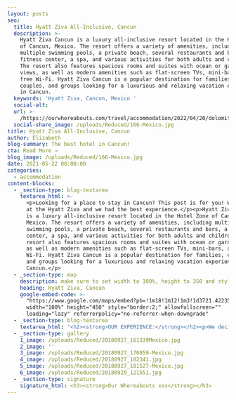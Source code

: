 ```yaml
---
layout: posts
seo:
  title: Hyatt Ziva All-Inclusive, Cancun
  description: >-
    Hyatt Ziva Cancun is a luxury all-inclusive resort located in the Hotel Zone
    of Cancun, Mexico. The resort offers a variety of amenities, including
    multiple swimming pools, a private beach, several restaurants and bars, a
    fitness center, a spa, and various activities for both adults and children.
    The resort also features spacious rooms and suites with ocean or garden
    views, as well as modern amenities such as flat-screen TVs, mini-bars, and
    free Wi-Fi. Hyatt Ziva Cancun is a popular destination for families,
    couples, and groups looking for a luxurious and relaxing vacation experience
    in Cancun.
  keywords: 'Hyatt Ziva, Cancun, Mexico '
  social-alt:
  url: >-
    /https://ourwhereabouts.com/travel/accommodation/2022/04/20/dolomites-travel-guide.html
  social-share_image: /uploads/Reduced/166-Mexico.jpg
title: Hyatt Ziva All-Inclusive, Cancun
author: Elizabeth
blog-summary: The best hotel in Cancun!
cta: Read More →
blog_image: /uploads/Reduced/166-Mexico.jpg
date: 2021-05-22 00:00:00
categories:
  - accommodation
content-blocks:
  - _section-type: blog-textarea
    textarea_html: >-
      <p>Looking for a place to stay in Cancun? This post is for you! We stayed
      at the Hyatt Ziva and we had the best experience.</p><p>Hyatt Ziva Cancun
      is a luxury all-inclusive resort located in the Hotel Zone of Cancun,
      Mexico. The resort offers a variety of amenities, including multiple
      swimming pools, a private beach, several restaurants and bars, a fitness
      center, a spa, and various activities for both adults and children. The
      resort also features spacious rooms and suites with ocean or garden views,
      as well as modern amenities such as flat-screen TVs, mini-bars, and free
      Wi-Fi. Hyatt Ziva Cancun is a popular destination for families, couples,
      and groups looking for a luxurious and relaxing vacation experience in
      Cancun.</p>
  - _section-type: map
    description: make sure to set width to 100%, height to 350 and style to border 2
    heading: Hyatt Ziva, Cancun
    google-embed-code: >-
      "https://www.google.com/maps/embed?pb=!1m18!1m12!1m3!1d3721.4223523274477!2d-86.74660347679031!3d21.135583840971414!2m3!1f0!2f0!3f0!3m2!1i1024!2i768!4f13.1!3m3!1m2!1s0x8f4c28a07503798b%3A0x5754071fee7a21aa!2sHyatt%20Ziva%20Cancun!5e0!3m2!1sen!2sil!4v1653841667899!5m2!1sen!2sil"
      width="100%" height="450" style="border:2;" allowfullscreen=""
      loading="lazy" referrerpolicy="no-referrer-when-downgrade"
  - _section-type: blog-textarea
    textarea_html: "<h2><strong>OUR EXPERIENCE:</strong></h2><p>We decided to end our trip in Mexico at an all-inclusive hotel it is one of the most unique resorts we have been to. Between the atmosphere, proximity to the beach to the room, and events, we had the best time.</p><h2><strong>LOCATION:</strong></h2><p>20-30 minute drive from Cancun Airport.</p><p>10-minute walk to the Coco Bongo.</p><p>\_</p><h2><strong>PARKING:</strong></h2><p>Free Park available.</p><p>\_</p><h2><strong>HOTEL DETAILS:</strong></h2><p>The <strong>Hyatt Ziva</strong> <strong>Cancun </strong>hotel, located on the white sands of an idyllic beach on the Riviera Maya and offers an exclusive all-inclusive experience. They have 547 luxury rooms surrounded by lush gardens and amazing views. In addition, there are <strong>8 on-site restaurants</strong> serving international cuisine and <strong>4 bars.</strong> Some of the<strong> luxurious facilities </strong>include<strong> 3 infinity pools, a spa</strong>,<strong> and a fitness center.</strong> There’s also an immense variety of options for outside activities in the area including adventure and water sports.</p><p>\_</p><p>\_</p><p>\_</p><h2><strong>ROOM TYPE WE STAYED IN:</strong></h2><p><strong><em>Turquoize Sky Ocean Front Master King</em></strong></p><p>The room has a few perks such as a <strong>jacuzzi on the balcony</strong>, a tablet where you can order room service, and <strong>a private butler</strong> who's available by WhatsApp to your every need, <strong>access to the adults-only pool</strong> made only for guests staying in the Turquoize building, and <strong>free entrance to the spa pools</strong> for every day until 17:00.</p><p>\_</p><p>\_</p><h2><strong>PRICE:</strong></h2><p>The average cost is 456$ per night.</p><p>\_</p><p>\_</p><h2><strong>COMFORT LEVEL:</strong></h2><p>10/10! The bed was large and comfortable, the layout of the space was ideal and the pools were never crowded.</p><p>\_</p><h2><strong>VIEWS TO EXPECT ON PROPERTY:</strong></h2><p>Amazing views can be found everywhere you go. From the design of the place to the beautiful lighthouse, and watching the sunset on the ocean from the jacuzzi on your balcony. There’s always something beautiful to see.</p><p>\_</p><h2><strong>DINING:</strong></h2><p>For an all-inclusive resort, I was thoroughly impressed with the quality of food as it was some of the best I’ve had. Every single restaurant had a variety of options with the most delicious flavoring. So you’re truly spoiled here with all the several course meals, including dessert and wine! <strong>RESTAURANTS:</strong></p><ul><li><strong>La Bastille -</strong> Elegant French Cuisine. Exclusively for adults. Dress code: Formal.</li><li><strong>El Mercado - </strong>Gourmet buffet dining. Dress code: Dry Casual.</li><li><strong>The Moongate - </strong>Grill. The open kitchen places you in the center of the action and is a fun sight. Dress code: Smart Casual.</li><li><strong>Tradewinds -</strong> A relaxed grill by day and a classic steakhouse by night.</li><li><strong>Lorenzo's -</strong> Italian Cuisine. Dress code: Lunch- dry casual. Dinner-Smart Casual.</li><li><strong>Habaneros - </strong>Mouthwatering tacos, fresh seafood ceviches, and zesty agua chiles are served right on the beach. Dress code: Lunch – dry casual. Dinner – Smart Casual.</li><li><strong>Casa Café -</strong> Sip on specialty coffee drinks and snack on scrumptious pastries. open 6 AM-11 PM</li><li><strong>Dips and Sips and</strong> <strong>food truck -</strong> They serve something new every day.</li><li><strong>Chevy's -</strong> American food. The design is a classic all-American diner. Dress code: Casual.</li><li><strong>Pasteles -</strong> Dessert parlor. Heaven for sweet tooth people.</li></ul><p><strong>HOTEL BARS:</strong></p><ul><li><strong>Saasil Bar</strong></li><li><strong>Juana Margarita bar</strong></li><li><strong>Tres CerveZa's - </strong>the hotel has its own brew of beer.</li><li><strong>Punta Vista -</strong> Exclusively for adults staying in Turquoise. Punta Vista’s infinity pool is the perfect place for an afternoon drink, a pre-dinner cocktail, or a relaxing nightcap.</li></ul><p>\_</p><p>\_</p><h2><strong>ACCOMMODATIONS AND AMENITIES:</strong></h2><p>Accommodations &amp; Amenities include the private beach, all-inclusive service, access to the restaurants, room service, 2/3 swimming pools, night-time entertainment, and organized sports activities.</p><p>\_</p><p>\_</p><p>\_</p><p>\_</p><h2><strong>BEST SEASON TO VISIT:</strong></h2><p>We stayed here at the end of September. The best season to visit is between April and October as there are fewer people around and the weather is most ideal. The temperatures are also between 20-26 Celsius.</p>"
  - _section-type: gallery
    1_image: /uploads/Reduced/20180927_161339Mexico.jpg
    2_image: ''
    3_image: /uploads/Reduced/20180927_170859-Mexico.jpg
    4_image: /uploads/Reduced/20180927_182341.jpg
    5_image: /uploads/Reduced/20180927_181527-Mexico.jpg
    6_image: /uploads/Reduced/20180929_121551.jpg
  - _section-type: signature
    signature_html: <h3><strong>Our Whereabouts xxx</strong></h3>
---
```

